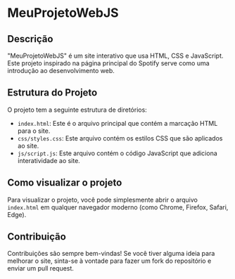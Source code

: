 # MeuProjetoWebJS

## Descrição

"MeuProjetoWebJS" é um site interativo que usa HTML, CSS e JavaScript. Este projeto inspirado na página principal do Spotify serve como uma introdução ao desenvolvimento web.

## Estrutura do Projeto

O projeto tem a seguinte estrutura de diretórios:

- `index.html`: Este é o arquivo principal que contém a marcação HTML para o site.
- `css/styles.css`: Este arquivo contém os estilos CSS que são aplicados ao site.
- `js/script.js`: Este arquivo contém o código JavaScript que adiciona interatividade ao site.

## Como visualizar o projeto

Para visualizar o projeto, você pode simplesmente abrir o arquivo `index.html` em qualquer navegador moderno (como Chrome, Firefox, Safari, Edge).

## Contribuição

Contribuições são sempre bem-vindas! Se você tiver alguma ideia para melhorar o site, sinta-se à vontade para fazer um fork do repositório e enviar um pull request.



